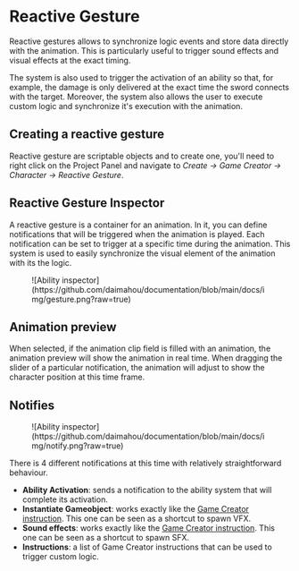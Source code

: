 # Reactive Gesture

Reactive gestures allows to synchronize logic events and store data directly with the animation. This is particularly useful to trigger sound effects and visual effects at the exact timing.

The system is also used to trigger the activation of an ability so that, for example, the damage is only delivered at the exact time the sword connects with the target. Moreover, the system also allows the user to execute custom logic and synchronize it's execution with the animation.

## Creating a reactive gesture

Reactive gesture are scriptable objects and to create one, you'll need to right click on the Project Panel and navigate to *Create → Game Creator → Character → Reactive Gesture*.

## Reactive Gesture Inspector

A reactive gesture is a container for an animation. In it, you can define notifications that will be triggered when the animation is played. Each notification can be set to trigger at a specific time during the animation. This system is used to easily synchronize the visual element of the animation with its the logic.

<figure markdown>
  ![Ability inspector](https://github.com/daimahou/documentation/blob/main/docs/img/gesture.png?raw=true)
</figure>

## Animation preview

When selected, if the animation clip field is filled with an animation, the animation preview will show the animation in real time. When dragging the slider of a particular notification, the animation will adjust to show the character position at this time frame.

## Notifies

<figure markdown>
  ![Ability inspector](https://github.com/daimahou/documentation/blob/main/docs/img/notify.png?raw=true)
</figure>

There is 4 different notifications at this time with relatively straightforward behaviour.

- **Ability Activation**: sends a notification to the ability system that will complete its activation.
- **Instantiate Gameobject**: works exactly like the [Game Creator instruction](https://docs.gamecreator.io/gamecreator/visual-scripting/actions/instructions/game-objects/instantiate/). This one can be seen as a shortcut to spawn VFX.
- **Sound effects**: works exactly like the [Game Creator instruction](https://docs.gamecreator.io/gamecreator/visual-scripting/actions/instructions/audio/play-sound-effect/). This one can be seen as a shortcut to spawn SFX.
- **Instructions**: a list of Game Creator instructions that can be used to trigger custom logic.